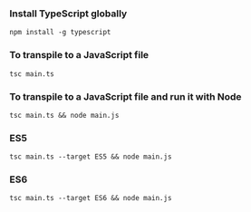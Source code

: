 ### Install TypeScript globally
```
npm install -g typescript
```

### To transpile to a JavaScript file
```
tsc main.ts
```

### To transpile to a JavaScript file and run it with Node
```
tsc main.ts && node main.js
```
### ES5
```
tsc main.ts --target ES5 && node main.js
```
### ES6
```
tsc main.ts --target ES6 && node main.js
```